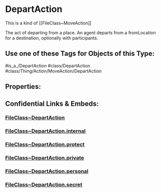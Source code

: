 ﻿---
limit: 9
mapWithTag: true
excludes: 
icon: link-2
version: "2.0"
tagNames:
  - class/DepartAction
  - class/Thing/Action/MoveAction/DepartAction
  - is_a_/DepartAction
  - schema-org/DepartAction
tags:
  - class/FileClass
  - class/DepartAction
  - is_a_/DepartAction
  - class/Thing/Action/MoveAction/DepartAction
extends: FileClass~Thing/FileClass~Action/FileClass~MoveAction
fields: []
---

# DepartAction
This is a kind of [[FileClass~MoveAction]]

The act of  departing from a place. An agent departs from a fromLocation for a destination, optionally with participants.


## Use one of these Tags for Objects of this Type:

#is_a_/DepartAction
#class/DepartAction
#class/Thing/Action/MoveAction/DepartAction

## Properties:



## Confidential Links & Embeds: 

### [FileClass~DepartAction](/_public/fileClass/FileClass~Thing/FileClass~Action/FileClass~MoveAction/FileClass~DepartAction.md) 

### [FileClass~DepartAction.internal](/_internal/fileClass/FileClass~Thing/FileClass~Action/FileClass~MoveAction/FileClass~DepartAction.internal.md) 

### [FileClass~DepartAction.protect](/_protect/fileClass/FileClass~Thing/FileClass~Action/FileClass~MoveAction/FileClass~DepartAction.protect.md) 

### [FileClass~DepartAction.private](/_private/fileClass/FileClass~Thing/FileClass~Action/FileClass~MoveAction/FileClass~DepartAction.private.md) 

### [FileClass~DepartAction.personal](/_personal/fileClass/FileClass~Thing/FileClass~Action/FileClass~MoveAction/FileClass~DepartAction.personal.md) 

### [FileClass~DepartAction.secret](/_secret/fileClass/FileClass~Thing/FileClass~Action/FileClass~MoveAction/FileClass~DepartAction.secret.md) 
